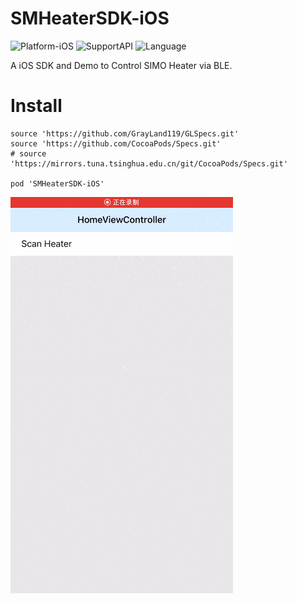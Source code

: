 # SMHeaterSDK-iOS
![Platform-iOS](https://img.shields.io/badge/Platform-iOS-blue.svg) ![SupportAPI](https://img.shields.io/badge/iOS-10.0+-orange.svg) ![Language](https://img.shields.io/badge/Language-Swift-sky.svg)

A iOS SDK and Demo to Control SIMO Heater via BLE.

# Install 

```
source 'https://github.com/GrayLand119/GLSpecs.git'
source 'https://github.com/CocoaPods/Specs.git'
# source 'https://mirrors.tuna.tsinghua.edu.cn/git/CocoaPods/Specs.git'

pod 'SMHeaterSDK-iOS'
```


![Demo](demo_ios.gif)